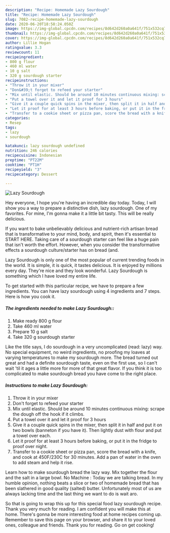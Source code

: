 ```yaml
---
description: "Recipe: Homemade Lazy Sourdough"
title: "Recipe: Homemade Lazy Sourdough"
slug: 7082-recipe-homemade-lazy-sourdough
date: 2020-06-20T18:58:24.050Z
image: https://img-global.cpcdn.com/recipes/8d642d260a0a641f/751x532cq70/lazy-sourdough-recipe-main-photo.jpg
thumbnail: https://img-global.cpcdn.com/recipes/8d642d260a0a641f/751x532cq70/lazy-sourdough-recipe-main-photo.jpg
cover: https://img-global.cpcdn.com/recipes/8d642d260a0a641f/751x532cq70/lazy-sourdough-recipe-main-photo.jpg
author: Lillie Hogan
ratingvalue: 3.3
reviewcount: 11
recipeingredient:
- 800 g flour
- 460 ml water
- 10 g salt
- 320 g sourdough starter
recipeinstructions:
- "Throw it in your mixer"
- "Don&#39;t forget to refeed your starter"
- "Mix until elastic. Should be around 10 minutes continuous mixing: scrape the dough off the hook if it climbs."
- "Put a towel over it and let it proof for 3 hours"
- "Give it a couple quick spins in the mixer, then split it in half and put it on two bowls (banneton if you have it). Then lightly dust with flour and put a towel over each."
- "Let it proof for at least 3 hours before baking, or put it in the fridge to proof over night."
- "Transfer to a cookie sheet or pizza pan, score the bread with a knife, and cook at 450F/230C for 30 minutes. Add a pan of water in the oven to add steam and help it rise."
categories:
- Resep
tags:
- lazy
- sourdough

katakunci: lazy sourdough undefined
nutrition: 246 calories
recipecuisine: Indonesian
preptime: "PT22M"
cooktime: "PT1H"
recipeyield: "3"
recipecategory: Dessert

---
```



![Lazy Sourdough](https://img-global.cpcdn.com/recipes/8d642d260a0a641f/751x532cq70/lazy-sourdough-recipe-main-photo.jpg)

Hey everyone, I hope you're having an incredible day today. Today, I will show you a way to prepare a distinctive dish, lazy sourdough. One of my favorites. For mine, I'm gonna make it a little bit tasty. This will be really delicious.

If you want to bake unbelievably delicious and nutrient-rich artisan bread that is transformative to your mind, body, and spirit, then it&#39;s essential to START HERE. Taking care of a sourdough starter can feel like a huge pain that isn&#39;t worth the effort. However, when you consider the transformative effects a sourdough culture/starter has on bread (and.

Lazy Sourdough is only one of the most popular of current trending foods in the world. It is simple, it is quick, it tastes delicious. It is enjoyed by millions every day. They're nice and they look wonderful. Lazy Sourdough is something which I have loved my entire life.


To get started with this particular recipe, we have to prepare a few ingredients. You can have lazy sourdough using 4 ingredients and 7 steps. Here is how you cook it.

##### The ingredients needed to make Lazy Sourdough::

1. Make ready 800 g flour
1. Take 460 ml water
1. Prepare 10 g salt
1. Take 320 g sourdough starter


Like the title says, I do sourdough in a very uncomplicated (read: lazy) way. No special equipment, no weird ingredients, no proofing my loaves at varying temperatures to make my sourdough more. The bread turned out great and had a definite sourdough taste, even on the first use, so I can&#39;t wait &#39;til it ages a little more for more of that great flavor. If you think it is too complicated to make sourdough bread you have come to the right place. 

##### Instructions to make Lazy Sourdough:

1. Throw it in your mixer
1. Don&#39;t forget to refeed your starter
1. Mix until elastic. Should be around 10 minutes continuous mixing: scrape the dough off the hook if it climbs.
1. Put a towel over it and let it proof for 3 hours
1. Give it a couple quick spins in the mixer, then split it in half and put it on two bowls (banneton if you have it). Then lightly dust with flour and put a towel over each.
1. Let it proof for at least 3 hours before baking, or put it in the fridge to proof over night.
1. Transfer to a cookie sheet or pizza pan, score the bread with a knife, and cook at 450F/230C for 30 minutes. Add a pan of water in the oven to add steam and help it rise.


Learn how to make sourdough bread the lazy way. Mix together the flour and the salt in a large bowl. No Machine : Today we are talking bread. In my humble opinion, nothing beats a slice or two of homemade bread that has been slathered in good quality (salted) butter. Unfortunately most of us are always lacking time and the last thing we want to do is wait aro. 

So that is going to wrap this up for this special food lazy sourdough recipe. Thank you very much for reading. I am confident you will make this at home. There's gonna be more interesting food at home recipes coming up. Remember to save this page on your browser, and share it to your loved ones, colleague and friends. Thank you for reading. Go on get cooking!
